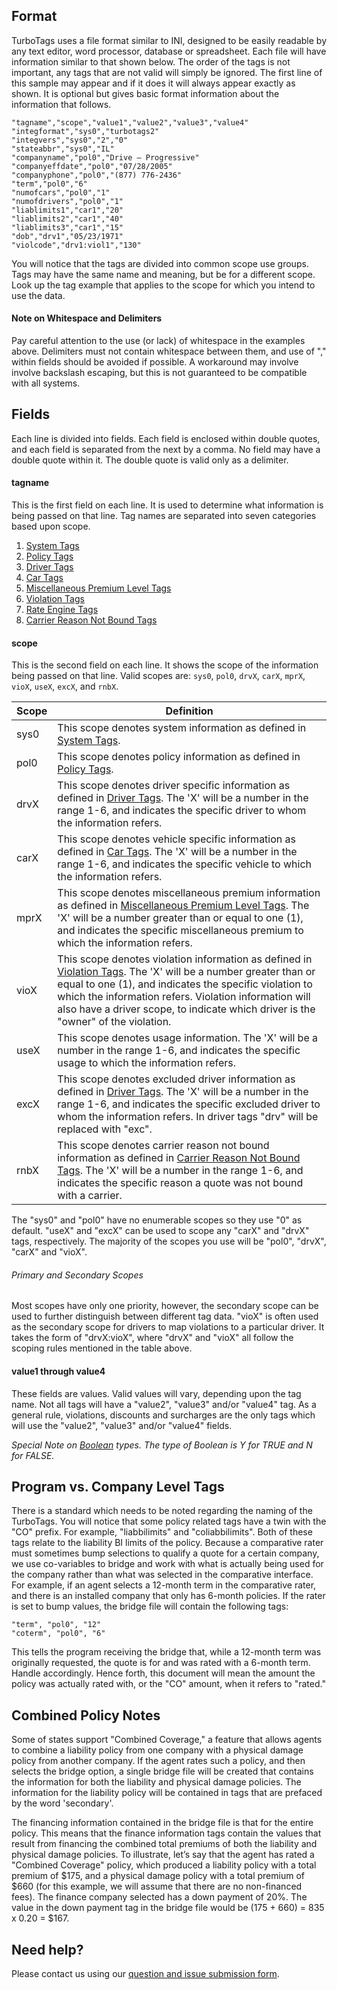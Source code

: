 ## Format
TurboTags uses a file format similar to INI, designed to be easily readable by any text editor, word processor, database or spreadsheet.
Each file will have information similar to that shown below.
The order of the tags is not important, any tags that are not valid will simply be ignored.
The first line of this sample may appear and if it does it will always appear exactly as shown.
It is optional but gives basic format information about the information that follows.

```
"tagname","scope","value1","value2","value3","value4"
"integformat","sys0","turbotags2"
"integvers","sys0","2","0"
"stateabbr","sys0","IL"
"companyname","pol0","Drive – Progressive"
"companyeffdate","pol0","07/28/2005"
"companyphone","pol0","(877) 776-2436"
"term","pol0","6"
"numofcars","pol0","1"
"numofdrivers","pol0","1"
"liablimits1","car1","20"
"liablimits2","car1","40"
"liablimits3","car1","15"
"dob","drv1","05/23/1971"
"violcode","drv1:viol1","130"
```

You will notice that the tags are divided into common scope use groups.
Tags may have the same name and meaning, but be for a different scope.
Look up the tag example that applies to the scope for which you intend to use the data.

#### Note on Whitespace and Delimiters
Pay careful attention to the use (or lack) of whitespace in the examples above. Delimiters must not contain whitespace between them, and use of "," within fields should be avoided if possible. A workaround may involve involve backslash escaping, but this is not guaranteed to be compatible with all systems.

## Fields
Each line is divided into fields.
Each field is enclosed within double quotes, and each field is separated from the next by a comma.
No field may have a double quote within it.
The double quote is valid only as a delimiter.

#### tagname
This is the first field on each line.
It is used to determine what information is being passed on that line. Tag names are separated into seven categories based upon scope.

1. [System Tags](https://github.com/getitc/turbotags/wiki/System-Tags)
2. [Policy Tags](https://github.com/getitc/turbotags/wiki/Policy-Tags)
3. [Driver Tags](https://github.com/getitc/turbotags/wiki/Driver-Tags)
4. [Car Tags](https://github.com/getitc/turbotags/wiki/Car-Tags)
5. [Miscellaneous Premium Level Tags](https://github.com/getitc/turbotags/wiki/Miscellaneous-Premium-Level-Tags)
6. [Violation Tags](https://github.com/getitc/turbotags/wiki/Violation-Tags)
7. [Rate Engine Tags](https://github.com/getitc/turbotags/wiki/Rate-Engine-Tags)
8. [Carrier Reason Not Bound Tags](https://github.com/getitc/turbotags/wiki/Carrier-Reason-Not-Bound)

#### scope
This is the second field on each line.
It shows the scope of the information being passed on that line.
Valid scopes are: `sys0`, `pol0`, `drvX`, `carX`, `mprX`, `vioX`, `useX`, `excX`, and `rnbX`.

Scope|Definition
---|---
sys0|This scope denotes system information as defined in [System Tags](https://github.com/getitc/turbotags/wiki/System-Tags).
pol0|This scope denotes policy information as defined in [Policy Tags](https://github.com/getitc/turbotags/wiki/Policy-Tags).
drvX|This scope denotes driver specific information as defined in [Driver Tags](https://github.com/getitc/turbotags/wiki/Driver-Tags).  The 'X' will be a number in the range 1-6, and indicates the specific driver to whom the information refers.
carX|This scope denotes vehicle specific information as defined in [Car Tags](https://github.com/getitc/turbotags/wiki/Car-Tags).  The 'X' will be a number in the range 1-6, and indicates the specific vehicle to which the information refers.
mprX|This scope denotes miscellaneous premium information as defined in [Miscellaneous Premium Level Tags](https://github.com/getitc/turbotags/wiki/Miscellaneous-Premium-Level-Tags).  The 'X' will be a number greater than or equal to one (1), and indicates the specific miscellaneous premium to which the information refers.
vioX|This scope denotes violation information as defined in [Violation Tags](https://github.com/getitc/turbotags/wiki/Violation-Tags).  The 'X' will be a number greater than or equal to one (1), and indicates the specific violation to which the information refers.  Violation information will also have a driver scope, to indicate which driver is the "owner" of the violation.
useX|This scope denotes usage information.  The 'X' will be a number in the range 1-6, and indicates the specific usage to which the information refers.
excX|This scope denotes excluded driver information as defined in [Driver Tags](https://github.com/getitc/turbotags/wiki/Driver-Tags).  The 'X' will be a number in the range 1-6, and indicates the specific excluded driver to whom the information refers. In driver tags "drv" will be replaced with "exc".
rnbX|This scope denotes carrier reason not bound information as defined in [Carrier Reason Not Bound Tags](https://github.com/getitc/turbotags/wiki/Carrier-Reason-Not-Bound).  The 'X' will be a number in the range 1-6, and indicates the specific reason a quote was not bound with a carrier.

The "sys0" and "pol0" have no enumerable scopes so they use "0" as default.
"useX" and "excX" can be used to scope any "carX" and "drvX" tags, respectively.
The majority of the scopes you use will be "pol0", "drvX", "carX" and "vioX".

###### Primary and Secondary Scopes
Most scopes have only one priority, however, the secondary scope can be used to further distinguish between different tag data. "vioX" is often used as the secondary scope for drivers to map violations to a particular driver. It takes the form of "drvX:vioX", where "drvX" and "vioX" all follow the scoping rules mentioned in the table above.

#### value1 through value4
These fields are values.
Valid values will vary, depending upon the tag name.
Not all tags will have a "value2", "value3" and/or "value4" tag.
As a general rule, violations, discounts and surcharges are the only tags which will use the "value2", "value3" and/or "value4" fields.

*Special Note on [Boolean](https://github.com/getitc/turbotags/wiki/Custom-Types#boolean) types. The type of Boolean is Y for TRUE and N for FALSE.*

## Program vs. Company Level Tags
There is a standard which needs to be noted regarding the naming of the TurboTags.
You will notice that some policy related tags have a twin with the "CO" prefix.
For example, "liabbilimits" and "coliabbilimits".
Both of these tags relate to the liability BI limits of the policy.
Because a comparative rater must sometimes bump selections to qualify a quote for a certain company, we use co-variables to bridge and work with what is actually being used for the company rather than what was selected in the comparative interface.
For example, if an agent selects a 12-month term in the comparative rater, and there is an installed company that only has 6-month policies.
If the rater is set to bump values, the bridge file will contain the following tags:

```
"term", "pol0", "12"
"coterm", "pol0", "6"
```

This tells the program receiving the bridge that, while a 12-month term was originally requested, the quote is for and was rated with a 6-month term.
Handle accordingly.
Hence forth, this document will mean the amount the policy was actually rated with, or the "CO" amount, when it refers to "rated."

## Combined Policy Notes
Some of states support "Combined Coverage," a feature that allows agents to combine a liability policy from one company with a physical damage policy from another company.
If the agent rates such a policy, and then selects the bridge option, a single bridge file will be created that contains the information for both the liability and physical damage policies.
The information for the liability policy will be contained in tags that are prefaced by the word 'secondary'.

The financing information contained in the bridge file is that for the entire policy.
This means that the finance information tags contain the values that result from financing the combined total premiums of both the liability and physical damage policies.
To illustrate, let’s say that the agent has rated a "Combined Coverage" policy, which produced a liability policy with a total premium of $175, and a physical damage policy with a total premium of $660 (for this example, we will assume that there are no non-financed fees).
The finance company selected has a down payment of 20%.
The value in the down payment tag in the bridge file would be (175 + 660) = 835 x 0.20 = $167.

## Need help?
Please contact us using our [question and issue submission form](https://goo.gl/forms/rLKjrHg9oddGerAm1). 
